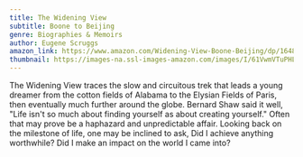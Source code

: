 ```yaml
---
title: The Widening View
subtitle: Boone to Beijing
genre: Biographies & Memoirs
author: Eugene Scruggs
amazon_link: https://www.amazon.com/Widening-View-Boone-Beijing/dp/1648955452/ref=tmm_pap_swatch_0?_encoding=UTF8&qid=1642687724&sr=8-1
thumbnail: https://images-na.ssl-images-amazon.com/images/I/61VwmVTuPHL.jpg
---
```

The Widening View traces the slow and circuitous trek that leads a young dreamer from the cotton fields of Alabama to the Elysian Fields of Paris, then eventually much further around the globe. Bernard Shaw said it well, "Life isn't so much about finding yourself as about creating yourself." Often that may prove be a haphazard and unpredictable affair. Looking back on the milestone of life, one may be inclined to ask, Did I achieve anything worthwhile? Did I make an impact on the world I came into?